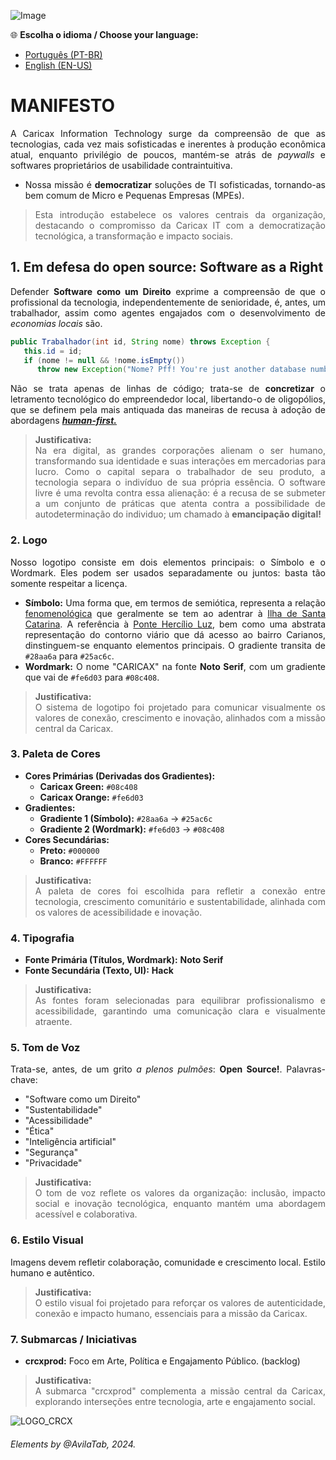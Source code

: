 <div style="text-align: justify;">

![Image](https://github.com/user-attachments/assets/bd0e0f84-50be-411f-ad44-e9a04f5524a8)

🌐 **Escolha o idioma / Choose your language:**  
- [Português (PT-BR)](#caricax)  
- [English (EN-US)](#caricax-en)  

# MANIFESTO  

A Caricax Information Technology surge da compreensão de que as tecnologias, cada vez mais sofisticadas e inerentes à produção econômica atual, enquanto privilégio de poucos, mantém-se atrás de *paywalls* e softwares proprietários de usabilidade contraintuitiva.

* Nossa missão é **democratizar** soluções de TI sofisticadas, tornando-as bem comum de Micro e Pequenas Empresas (MPEs). 
> Esta introdução estabelece os valores centrais da organização, destacando o compromisso da Caricax IT com a democratização tecnológica, a transformação e impacto sociais. 

## 1. Em defesa do open source: Software as a Right

Defender **Software como um Direito** exprime a compreensão de que o profissional da tecnologia, independentemente de senioridade, é, antes, um trabalhador, assim como agentes engajados com o desenvolvimento de *economias locais* são.

``` java
public Trabalhador(int id, String nome) throws Exception {
   this.id = id;
   if (nome != null && !nome.isEmpty()) 
      throw new Exception("Nome? Pff! You're just another database numbered key!");   
```

Não se trata apenas de linhas de código; trata-se de **concretizar** o letramento tecnológico do empreendedor local, libertando-o de oligopólios, que se definem pela mais antiquada das maneiras de recusa à adoção de abordagens  [_**human-first.**_](https://letmegooglethat.com/?q=human+first)
> **Justificativa:**  
>Na era digital, as grandes corporações alienam o ser humano, transformando sua identidade e suas interações em mercadorias para lucro. Como o capital separa o trabalhador de seu produto, a tecnologia separa o indivíduo de sua própria essência. O software livre é uma revolta contra essa alienação: é a recusa de se submeter a um conjunto de práticas que atenta contra a possibilidade de autodeterminação do individuo; um chamado à **emancipação digital!**


### 2. Logo

Nosso logotipo consiste em dois elementos principais: o Símbolo e o Wordmark. Eles podem ser usados separadamente ou juntos: basta tão somente respeitar a licença.

- **Símbolo:** Uma forma que, em termos de semiótica, representa a relação [fenomenológica](https://pt.wikipedia.org/wiki/Fenomenologia) que geralmente se tem ao adentrar à  [Ilha de Santa Catarina](https://pt.wikipedia.org/wiki/Ilha_de_Santa_Catarina). A referência à [Ponte Hercílio Luz](https://pt.wikipedia.org/wiki/Ponte_Herc%C3%ADlio_Luz), bem como uma abstrata representação do contorno viário que dá acesso ao bairro Carianos, dinstinguem-se enquanto elementos principais. O gradiente transita de `#28aa6a` para `#25ac6c`.
- **Wordmark:** O nome "CARICAX" na fonte **Noto Serif**, com um gradiente que vai de `#fe6d03` para `#08c408`.

> **Justificativa:**  
> O sistema de logotipo foi projetado para comunicar visualmente os valores de conexão, crescimento e inovação, alinhados com a missão central da Caricax.

### 3. Paleta de Cores

- **Cores Primárias (Derivadas dos Gradientes):**
  - **Caricax Green:** `#08c408`
  - **Caricax Orange:** `#fe6d03`
- **Gradientes:**
  - **Gradiente 1 (Símbolo):** `#28aa6a` → `#25ac6c`
  - **Gradiente 2 (Wordmark):** `#fe6d03` → `#08c408`
- **Cores Secundárias:**
  - **Preto:** `#000000`
  - **Branco:** `#FFFFFF`

> **Justificativa:**  
> A paleta de cores foi escolhida para refletir a conexão entre tecnologia, crescimento comunitário e sustentabilidade, alinhada com os valores de acessibilidade e inovação.

### 4. Tipografia

- **Fonte Primária (Títulos, Wordmark):** **Noto Serif**
- **Fonte Secundária (Texto, UI):** **Hack**

> **Justificativa:**  
> As fontes foram selecionadas para equilibrar profissionalismo e acessibilidade, garantindo uma comunicação clara e visualmente atraente.

### 5. Tom de Voz

Trata-se, antes, de um grito *a plenos pulmões*:  **Open Source!**. Palavras-chave:
- "Software como um Direito"
- "Sustentabilidade"
- "Acessibilidade"
- "Ética"
- "Inteligência artificial"
- "Segurança"
- "Privacidade"

> **Justificativa:**  
> O tom de voz reflete os valores da organização: inclusão, impacto social e inovação tecnológica, enquanto mantém uma abordagem acessível e colaborativa.

### 6. Estilo Visual

Imagens devem refletir colaboração, comunidade e crescimento local. Estilo humano e autêntico.

> **Justificativa:**  
> O estilo visual foi projetado para reforçar os valores de autenticidade, conexão e impacto humano, essenciais para a missão da Caricax.

### 7. Submarcas / Iniciativas

- **crcxprod:** Foco em Arte, Política e Engajamento Público. (backlog)

> **Justificativa:**  
> A submarca "crcxprod" complementa a missão central da Caricax, explorando interseções entre tecnologia, arte e engajamento social.


![LOGO_CRCX](https://github.com/user-attachments/assets/a696d4e9-b4c7-4e4e-b798-f9e1258cf7a6)
</div>

###### Elements by @AvilaTab, 2024.
